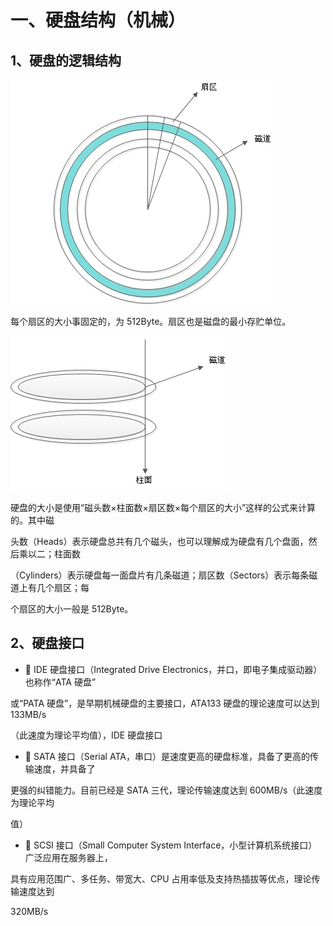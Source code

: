 # 一、硬盘结构（机械）

## 1、硬盘的逻辑结构



![](images/WEBRESOURCE61e247006cc010232852fb9be7753dd5截图.png)



每个扇区的大小事固定的，为 512Byte。扇区也是磁盘的最小存贮单位。

![](images/WEBRESOURCEe47e31e39f0e5ff790b1eba20124f9b8截图.png)

硬盘的大小是使用“磁头数×柱面数×扇区数×每个扇区的大小”这样的公式来计算的。其中磁


头数（Heads）表示硬盘总共有几个磁头，也可以理解成为硬盘有几个盘面，然后乘以二；柱面数


（Cylinders）表示硬盘每一面盘片有几条磁道；扇区数（Sectors）表示每条磁道上有几个扇区；每


个扇区的大小一般是 512Byte。



## 2、硬盘接口

-  IDE 硬盘接口（Integrated Drive Electronics，并口，即电子集成驱动器）也称作“ATA 硬盘”


或“PATA 硬盘”，是早期机械硬盘的主要接口，ATA133 硬盘的理论速度可以达到 133MB/s


（此速度为理论平均值），IDE 硬盘接口





-  SATA 接口（Serial ATA，串口）是速度更高的硬盘标准，具备了更高的传输速度，并具备了


更强的纠错能力。目前已经是 SATA 三代，理论传输速度达到 600MB/s（此速度为理论平均


值）


-  SCSI 接口（Small Computer System Interface，小型计算机系统接口）广泛应用在服务器上，


具有应用范围广、多任务、带宽大、CPU 占用率低及支持热插拔等优点，理论传输速度达到


320MB/s





